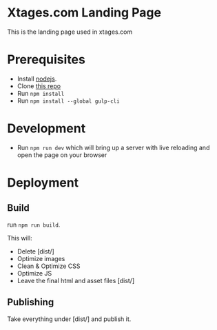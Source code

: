 # Xtages.com Landing Page

This is the landing page used in xtages.com

# Prerequisites

* Install [nodejs](https://nodejs.org/en/download/).
* Clone [this repo](https://github.com/Xtages/site)
* Run `npm install`
* Run `npm install --global gulp-cli`
  
# Development

* Run `npm run dev` which will bring up a server with live reloading and open the page on your browser

# Deployment

## Build 

run `npm run build`.

This will:

* Delete [dist/]
* Optimize images
* Clean & Optimize CSS
* Optimize JS
* Leave the final html and asset files [dist/]

## Publishing

Take everything under [dist/] and publish it.

